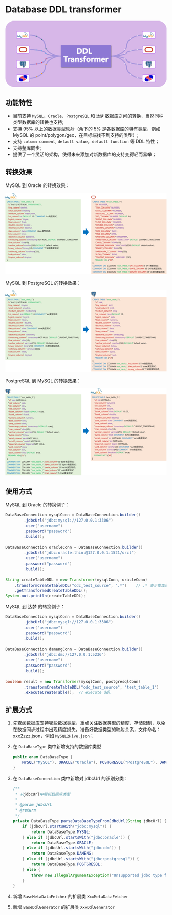 # Database DDL transformer

![](./img/ddl-transformer-logo.gif)



## 功能特性

- 目前支持 `MySQL`、`Oracle`、`PostgreSQL` 和 `达梦` 数据库之间的转换，当然同种类型数据库的转换也支持;
- 支持 95% 以上的数据类型映射（余下的 5% 是各数据库的特有类型，例如 MySQL 的 point/polygon/geo，在目标端找不到支持的类型）;
- 支持 `column comment`, `default value`，`default function` 等 DDL 特性；
- 支持整库同步;
- 提供了一个灵活的架构，使得未来添加对新数据库的支持变得轻而易举；

## 转换效果

MySQL 到 Oracle 的转换效果：

![](./img/MySQL2Oracle.svg)

MySQL 到 PostgreSQL 的转换效果：

![](./img/MySQL2PostgreSQL.svg)

PostgreSQL 到 MySQL 的转换效果：

![](./img/PostgreSQL2MySQL.svg)

## 使用方式

MySQL 到 Oracle 的转换例子：

```java
DataBaseConnection mysqlConn = DataBaseConnection.builder()
        .jdbcUrl("jdbc:mysql://127.0.0.1:3306")
        .user("username")
        .password("password")
        .build();

DataBaseConnection oracleConn = DataBaseConnection.builder()
        .jdbcUrl("jdbc:oracle:thin:@127.0.0.1:1521/orcl")
        .user("username")
        .password("password")
        .build();

String createTableDDL = new Transformer(mysqlConn, oracleConn)
    .transformCreateTableDDL("cdc_test_source", ".*")    // .* 表示整库同步, 或配置具体表名
    .getTransformedCreateTableDDL();
System.out.println(createTableDDL);
```

MySQL 到 达梦 的转换例子：

```java
DataBaseConnection mysqlConn = DataBaseConnection.builder()
        .jdbcUrl("jdbc:mysql://127.0.0.1:3306")
        .user("username")
        .password("password")
        .build();

DataBaseConnection damengConn = DataBaseConnection.builder()
        .jdbcUrl("jdbc:dm://127.0.0.1:5236")
        .user("username")
        .password("password")
        .build();

boolean result = new Transformer(mysqlConn, postgresqlConn)
        .transformCreateTableDDL("cdc_test_source", "test_table_1")
        .executeCreateTable();  // execute ddl
```

## 扩展方式

1. 先查阅数据库支持哪些数据类型，重点关注数据类型的精度、存储限制，以免在数据同步过程中出现精度损失。准备好数据类型的映射关系，文件命名：xxx2zzz.json，例如 `MySQL2Hive.json`；

2. 在 `DataBaseType` 类中新增支持的数据库类型

   ```java
   public enum DataBaseType {
       MYSQL("MySQL"), ORACLE("Oracle"), POSTGRESQL("PostgreSQL"), DAMENG("DM");
   }
   ```

3. 在 `DataBaseConnection` 类中新增对 jdbcUrl 的识别分类：

   ```java
   /**
    * 从jdbcUrl中解析数据库类型
    * 
    * @param jdbcUrl
    * @return
    */
   private DataBaseType parseDataBaseTypeFromJdbcUrl(String jdbcUrl) {
       if (jdbcUrl.startsWith("jdbc:mysql")) {
           return DataBaseType.MYSQL;
       } else if (jdbcUrl.startsWith("jdbc:oracle")) {
           return DataBaseType.ORACLE;
       } else if (jdbcUrl.startsWith("jdbc:dm")) {
           return DataBaseType.DAMENG;
       } else if (jdbcUrl.startsWith("jdbc:postgresql")) {
           return DataBaseType.POSTGRESQL;
       } else {
           throw new IllegalArgumentException("Unsupported jdbc type for " + jdbcUrl);
       }
   }
   ```

4. 新增 `BaseMetaDataFetcher`  的扩展类 `XxxMetaDataFetcher` 

5. 新增 `BaseDdlGenerator` 的扩展类 `XxxDdlGenerator`
